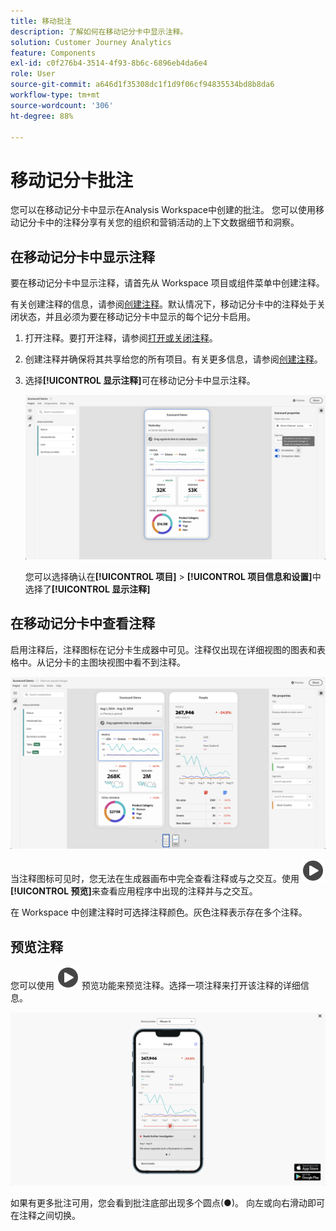 ```yaml
---
title: 移动批注
description: 了解如何在移动记分卡中显示注释。
solution: Customer Journey Analytics
feature: Components
exl-id: c0f276b4-3514-4f93-8b6c-6896eb4da6e4
role: User
source-git-commit: a646d1f35308dc1f1d9f06cf94835534bd8b8da6
workflow-type: tm+mt
source-wordcount: '306'
ht-degree: 88%

---
```



# 移动记分卡批注

您可以在移动记分卡中显示在Analysis Workspace中创建的批注。 您可以使用移动记分卡中的注释分享有关您的组织和营销活动的上下文数据细节和洞察。


## 在移动记分卡中显示注释

要在移动记分卡中显示注释，请首先从 Workspace 项目或组件菜单中创建注释。

有关创建注释的信息，请参阅[创建注释](create-annotations.md)。默认情况下，移动记分卡中的注释处于关闭状态，并且必须为要在移动记分卡中显示的每个记分卡启用。

1. 打开注释。要打开注释，请参阅[打开或关闭注释](overview.md#turn-annotations-on-or-off)。

1. 创建注释并确保将其共享给您的所有项目。有关更多信息，请参阅[创建注释](create-annotations.md)。

1. 选择&#x200B;**[!UICONTROL 显示注释]**&#x200B;可在移动记分卡中显示注释。

   ![记分卡的移动注释选项。](assets/annotations-scorecard-onoff.png)

   您可以选择确认在&#x200B;**[!UICONTROL 项目]** > **[!UICONTROL 项目信息和设置]**&#x200B;中选择了&#x200B;**[!UICONTROL 显示注释]**

## 在移动记分卡中查看注释

启用注释后，注释图标在记分卡生成器中可见。注释仅出现在详细视图的图表和表格中。从记分卡的主图块视图中看不到注释。

![突出显示注释图标的记分卡生成器。](assets/annotations-scorecard.png)

当注释图标可见时，您无法在生成器画布中完全查看注释或与之交互。使用 ![PlayCircle](/help/assets/icons/PlayCircle.svg) **[!UICONTROL 预览]**&#x200B;来查看应用程序中出现的注释并与之交互。

在 Workspace 中创建注释时可选择注释颜色。灰色注释表示存在多个注释。

## 预览注释

您可以使用 ![PlayCircle](/help/assets/icons/PlayCircle.svg) 预览功能来预览注释。选择一项注释来打开该注释的详细信息。

![Annotation mobile scorecard preview](assets/annotations-scorecard-preview.png)

如果有更多批注可用，您会看到批注底部出现多个圆点(●)。 向左或向右滑动即可在注释之间切换。
